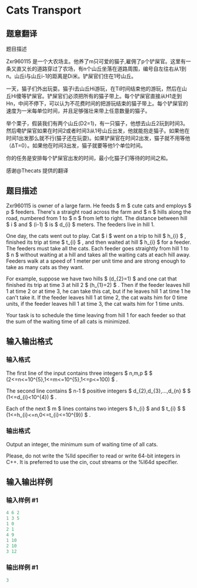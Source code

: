 # Cats Transport

## 题意翻译

题目描述

Zxr960115 是一个大农场主。他养了m只可爱的猫子,雇佣了p个铲屎官。这里有一条又直又长的道路穿过了农场，有n个山丘坐落在道路周围，编号自左往右从1到n。山丘i与山丘i-1的距离是Di米。铲屎官们住在1号山丘。

一天，猫子们外出玩耍。猫子i去山丘Hi游玩，在Ti时间结束他的游玩，然后在山丘Hi傻等铲屎官。铲屎官们必须把所有的猫子带上。每个铲屎官直接从H1走到Hn，中间不停下，可以认为不花费时间的把游玩结束的猫子带上。每个铲屎官的速度为一米每单位时间，并且足够强壮来带上任意数量的猫子。

举个栗子，假装我们有两个山丘(D2=1)，有一只猫子，他想去山丘2玩到时间3。然后嘞铲屎官如果在时间2或者时间3从1号山丘出发，他就能抱走猫子。如果他在时间1出发那么就不行(猫子还在玩耍)。如果铲屎官在时间2出发，猫子就不用等他（ΔT=0）。如果他在时间3出发，猫子就要等他1个单位时间。

你的任务是安排每个铲屎官出发的时间，最小化猫子们等待的时间之和。

感谢@Thecats 提供的翻译

## 题目描述

Zxr960115 is owner of a large farm. He feeds $ m $ cute cats and employs $ p $ feeders. There's a straight road across the farm and $ n $ hills along the road, numbered from 1 to $ n $ from left to right. The distance between hill $ i $ and $ (i-1) $ is $ d_{i} $ meters. The feeders live in hill 1.

One day, the cats went out to play. Cat $ i $ went on a trip to hill $ h_{i} $ , finished its trip at time $ t_{i} $ , and then waited at hill $ h_{i} $ for a feeder. The feeders must take all the cats. Each feeder goes straightly from hill 1 to $ n $ without waiting at a hill and takes all the waiting cats at each hill away. Feeders walk at a speed of 1 meter per unit time and are strong enough to take as many cats as they want.

For example, suppose we have two hills $ (d_{2}=1) $ and one cat that finished its trip at time 3 at hill 2 $ (h_{1}=2) $ . Then if the feeder leaves hill 1 at time 2 or at time 3, he can take this cat, but if he leaves hill 1 at time 1 he can't take it. If the feeder leaves hill 1 at time 2, the cat waits him for 0 time units, if the feeder leaves hill 1 at time 3, the cat waits him for 1 time units.

Your task is to schedule the time leaving from hill 1 for each feeder so that the sum of the waiting time of all cats is minimized.

## 输入输出格式

### 输入格式

The first line of the input contains three integers $ n,m,p $ $ (2<=n<=10^{5},1<=m<=10^{5},1<=p<=100) $ .

The second line contains $ n-1 $ positive integers $ d_{2},d_{3},...,d_{n} $ $ (1<=d_{i}&lt;10^{4}) $ .

Each of the next $ m $ lines contains two integers $ h_{i} $ and $ t_{i} $ $ (1<=h_{i}<=n,0<=t_{i}<=10^{9}) $ .

### 输出格式

Output an integer, the minimum sum of waiting time of all cats.

Please, do not write the %lld specifier to read or write 64-bit integers in С++. It is preferred to use the cin, cout streams or the %I64d specifier.

## 输入输出样例

### 输入样例 #1

```cpp
4 6 2
1 3 5
1 0
2 1
4 9
1 10
2 10
3 12

```
### 输出样例 #1

```cpp
3

```
